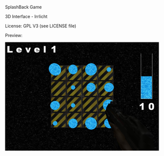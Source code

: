 SplashBack Game

3D Interface - Irrlicht

License: GPL V3 (see LICENSE file)

Preview:

![alt tag](https://raw.githubusercontent.com/JulienAJ/SplashBack/master/SplashBack.png)
